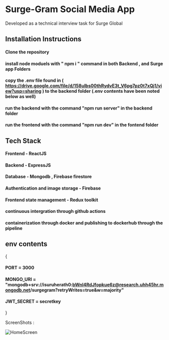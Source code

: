 
# Surge-Gram Social Media App

Developed as a technical interview task for Surge Global


## Installation Instructions

#### Clone the repository
#### install node moduels with  " npm i " command in both Backend , and Surge app Folders
#### copy the .env file found in (  https://drive.google.com/file/d/158uIbs00thRydvE3t_V6pg7pz0t7xQj1/view?usp=sharing  ) to the backend folder (.env contents have been noted below as well)
#### run the backend with the command  "npm run server" in the backend folder
#### run the frontend with the command "npm run dev" in the fontend folder

## Tech Stack 

#### Frontend - ReactJS
#### Backend - ExpressJS
#### Database - Mongodb , Firebase firestore
#### Authentication and image storage - Firebase
#### Frontend state management - Redux toolkit
#### continuous intergration through github actions
#### containerization through docker and publishing to dockerhub through the pipeline


##  env contents

{
#### PORT = 3000
#### MONGO_URI = "mongodb+srv://isuruherath0:bWnI4RdJfopkue6z@research.uhh45hr.mongodb.net/surgegram?retryWrites=true&w=majority"
#### JWT_SECRET = secretkey

}

ScreenShots : 

![HomeScreen](Resources/screen02.PNG)  

